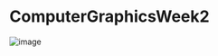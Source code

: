 # ComputerGraphicsWeek2

![image](https://user-images.githubusercontent.com/22046757/61993054-00229380-b0a1-11e9-995a-2b50b2fd01e7.png)
